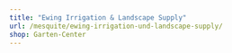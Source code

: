 ```yaml
---
title: "Ewing Irrigation & Landscape Supply"
url: /mesquite/ewing-irrigation-und-landscape-supply/
shop: Garten-Center
---
```


